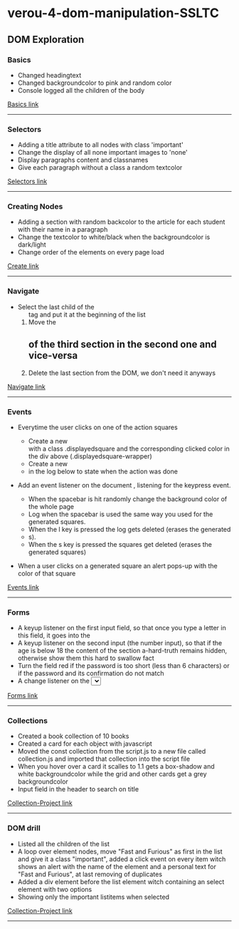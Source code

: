 # verou-4-dom-manipulation-SSLTC

## DOM Exploration

### Basics

- Changed headingtext
- Changed backgroundcolor to pink and random color
- Console logged all the children of the body

<a href="./Basics">Basics link</a>

___

### Selectors

- Adding a title attribute to all nodes with class 'important'
- Change the display of all none important images to 'none'
- Display paragraphs content and classnames
- Give each paragraph without a class a random textcolor

<a href="./Selectors">Selectors link</a>

___

### Creating Nodes

- Adding a section with random backcolor to the article for each student with their name in a paragraph
- Change the textcolor to white/black when the backgroundcolor is dark/light
- Change order of the elements on every page load

<a href="./Create">Create link</a>

___

### Navigate

- Select the last child of the <ol> tag and put it at the beginning of the list
- Move the <h2> of the third section in the second one and vice-versa
- Delete the last section from the DOM, we don't need it anyways

<a href="./Navigate">Navigate link</a>

___

### Events

- Everytime the user clicks on one of the action squares
    - Create a new <div> with a class .displayedsquare and the corresponding clicked color in the div above (.displayedsquare-wrapper)
    - Create a new <li> in the log below to state when the action was done

- Add an event listener on the document <body>, listening for the keypress event.
    - When the spacebar is hit randomly change the background color of the whole page
    - Log when the spacebar is used the same way you used for the generated squares.
    - When the l key is pressed the log gets deleted (erases the generated <li>s).
    - When the s key is pressed the squares get deleted (erases the generated squares)

- When a user clicks on a generated square an alert pops-up with the color of that square

<a href="./Events">Events link</a>

___

### Forms

- A keyup listener on the first input field, so that once you type a letter in this field, it goes into the <span id="display-firstname">
- A keyup listener on the second input (the number input), so that if the age is below 18 the content of the section a-hard-truth remains hidden, otherwise show them this hard to swallow fact
- Turn the field red if the password is too short (less than 6 characters) or if the password and its confirmation do not match
- A change listener on the <select> field to toggle a dark mode on the whole page

<a href="./Forms">Forms link</a>

___

### Collections

- Created a book collection of 10 books
- Created a card for each object with javascript
- Moved the const collection from the script.js to a new file called collection.js and imported that collection into the script file
- When you hover over a card it scalles to 1.1 gets a box-shadow and white backgroundcolor while the grid and other cards get a grey backgroundcolor
- Input field in the header to search on title

<a href="./Collection-Project">Collection-Project link</a>

___

### DOM drill

- Listed all the children of the list
- A loop over element nodes, move "Fast and Furious" as first in the list and give it a class "important", added a click event on every item witch shows an alert with the name of the element and a personal text for "Fast and Furious", at last removing of duplicates
- Added a div element before the list element witch containing an select element with two options
- Showing only the important listitems when selected

<a href="./DOM-drill">Collection-Project link</a>

___

